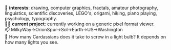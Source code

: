 👋 **interests**: drawing, computer graphics, fractals, amateur photography, linguistics, scientific discoveries, LEGO's, origami, hiking, piano playing, psychology, typography.  
👨‍💻 **current project**: currently working on a generic pixel format viewer.  
📫 MilkyWay->OrionSpur->Sol->Earth->US->Washington  
💬 How many Cardassians does it take to screw in a light bulb? It depends on how many lights you see.  
